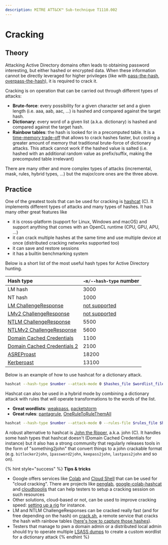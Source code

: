 ```yaml
---
description: MITRE ATT&CK™ Sub-technique T1110.002
---
```


# Cracking

## Theory

Attacking Active Directory domains often leads to obtaining password interesting, but either hashed or encrypted data. When these information cannot be directly leveraged for higher privileges \(like with [pass-the-hash](../abusing-lm-and-ntlm/pass-the-hash.md), [overpass-the-hash](../abusing-kerberos/pass-the-key.md)\), it is required to crack it.

Cracking is on operation that can be carried out through different types of attacks:

* **Brute-force**: every possibility for a given character set and a given length \(i.e. aaa, aab, aac, ...\) is hashed and compared against the target hash.
* **Dictionary**: every word of a given list \(a.k.a. dictionary\) is hashed and compared against the target hash.
* **Rainbow tables**: the hash is looked for in a precomputed table. It is a [time-memory trade-off](https://en.wikipedia.org/wiki/Space%E2%80%93time_tradeoff) that allows to crack hashes faster, but costing a greater amount of memory that traditional brute-force of dictionary attacks. This attack cannot work if the hashed value is salted \(i.e. hashed with an additional random value as prefix/suffix, making the precomputed table irrelevant\)

There are many other and more complex types of attacks \(incremental, mask, rules, hybrid types, ...\) but the major/core ones are the three above.

## Practice

One of the greatest tools that can be used for cracking is [hashcat](https://hashcat.net/hashcat/) \(C\). It implements different types of attacks and many types of hashes. It has many other great features like

* it is cross-platform \(support for Linux, Windows and macOS\) and support anything that comes with an OpenCL runtime \(CPU, GPU, APU, ...\)
* it can crack multiple hashes at the same time and use multiple device at once \(distributed cracking networks supported too\)
* it can save and restore sessions
* it has a builtin benchmarking system

Below is a short list of the most useful hash types for Active Directory hunting.

| Hash type | `-m/--hash-type` number |
| :--- | :--- |
| LM hash | 3000 |
| NT hash | 1000 |
| [LM ChallengeResponse](../abusing-lm-and-ntlm/capturing-hashes.md) | [not supported](https://github.com/hashcat/hashcat/issues/78#issuecomment-276048841) |
| [LMv2 ChallengeResponse](../abusing-lm-and-ntlm/capturing-hashes.md) | [not supported](https://github.com/hashcat/hashcat/issues/78#issuecomment-276048841) |
| [NTLM ChallengeResponse](../abusing-lm-and-ntlm/capturing-hashes.md) | 5500 |
| [NTLMv2 ChallengeResponse](../abusing-lm-and-ntlm/capturing-hashes.md) | 5600 |
| [Domain Cached Credentials](dumping/sam-and-lsa-secrets.md) | 1100 |
| [Domain Cached Credentials 2](dumping/sam-and-lsa-secrets.md) | 2100 |
| [ASREProast](../abusing-kerberos/asreproast.md) | 18200 |
| [Kerberoast](../abusing-kerberos/kerberoast.md) | 13100 |

Below is an example of how to use hashcat for a dictionary attack.

```bash
hashcat --hash-type $number --attack-mode 0 $hashes_file $wordlist_file
```

Hashcat can also be used in a hybrid mode by combining a dictionary attack with rules that will operate transformations to the words of the list.

* **Great wordlists**: [weakpass](https://weakpass.com/), [packetstorm](https://packetstormsecurity.com/Crackers/wordlists/)
* **Great rules**: [pantagrule](https://github.com/rarecoil/pantagrule), [OneRuleToRuleThemAll](https://notsosecure.com/one-rule-to-rule-them-all/) 

```bash
hashcat --hash-type $number --attack-mode 0 --rules-file $rules_file $hashes_file $wordlist_file
```

A robust alternative to hashcat is [John the Ripper](https://github.com/openwall/john), a.k.a. john \(C\). It handles some hash types that hashcat doesn't \(Domain Cached Credentials for instance\) but it also has a strong community that regularly releases tools in the form of "something2john" that convert things to a john crackable format \(e.g. `bitlocker2john`, `1password2john`, `keepass2john`, `lastpass2john` and so on\).

{% hint style="success" %}
**Tips & tricks**

* Google offers services like [Colab](https://colab.research.google.com/) and [Cloud Shell](https://console.cloud.google.com/home/dashboard?cloudshell=true) that can be used for "cloud cracking". There are projects like [penglab](https://github.com/mxrch/penglab), [google-colab-hashcat](https://github.com/ShutdownRepo/google-colab-hashcat) and [cloudtopolis](https://github.com/JoelGMSec/Cloudtopolis) that can help testers to setup a cracking session on such resources
* Other solutions, cloud-based or not, can be used to improve cracking speed: [setting up a rig](https://www.netmux.com/blog/how-to-build-a-password-cracking-rig) for instance.
* LM and NTLM ChallengeResponses can be cracked really fast \(and for free depending on the hash\) on [crack.sh](https://crack.sh/get-cracking/), a remote service that cracks the hash with rainbow tables \([here's how to capture those hashes](../abusing-lm-and-ntlm/capturing-hashes.md#practice)\).
* Testers that manage to pwn a domain admin or a distributed local admin should try to operate multiple [LSASS dumps](dumping/lsass.exe.md) to create a custom wordlist for a dictionary attack
{% endhint %}

